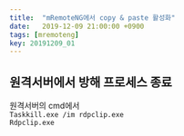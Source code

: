 ```yaml
---
title:  "mRemoteNG에서 copy & paste 활성화"
date:   2019-12-09 21:00:00 +0900
tags: [mremoteng]
key: 20191209_01
---
```

## 원격서버에서 방해 프로세스 종료

원격서버의 cmd에서  
`Taskkill.exe /im rdpclip.exe`  
`Rdpclip.exe`